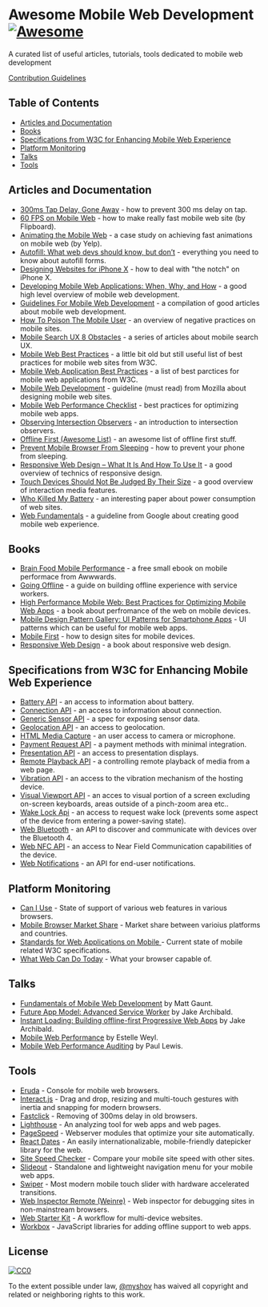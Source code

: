 # Awesome Mobile Web Development [![Awesome](https://awesome.re/badge.svg)](https://awesome.re)

A curated list of useful articles, tutorials, tools dedicated to mobile web development

<a href="https://github.com/myshov/awesome-mobile-web-development/blob/master/CONTRIBUTION.md">Contribution Guidelines</a>


## Table of Contents

- [Articles and Documentation](#articles-and-documentation)
- [Books](#books)
- [Specifications from W3C for Enhancing Mobile Web Experience](#specifications-from-w3c-for-enhancing-mobile-web-experience)
- [Platform Monitoring](#platform-monitoring)
- [Talks](#talks)
- [Tools](#tools)


## Articles and Documentation

- [300ms Tap Delay, Gone Away](https://developers.google.com/web/updates/2013/12/300ms-tap-delay-gone-away) - how to prevent 300 ms delay on tap.
- [60 FPS on Mobile Web](http://engineering.flipboard.com/2015/02/mobile-web) - how to make really fast mobile web site (by Flipboard).
- [Animating the Mobile Web](https://engineeringblog.yelp.com/2015/01/animating-the-mobile-web.html) - a case study on achieving fast animations on mobile web (by Yelp).
- [Autofill: What web devs should know, but don’t](https://cloudfour.com/thinks/autofill-what-web-devs-should-know-but-dont/) - everything you need to know about autofill forms.
- [Designing Websites for iPhone X](https://webkit.org/blog/7929/designing-websites-for-iphone-x/) - how to deal with "the notch" on iPhone X.
- [Developing Mobile Web Applications: When, Why, and How](https://www.toptal.com/android/developing-mobile-web-apps-when-why-and-how) - a good high level overview of mobile web development.
- [Guidelines For Mobile Web Development](https://www.smashingmagazine.com/guidelines-for-mobile-web-development/) - a compilation of good articles about mobile web development.
- [How To Poison The Mobile User](https://www.smashingmagazine.com/2016/10/how-to-poison-the-mobile-user/) - an overview of negative practices on mobile sites.
- [Mobile Search UX 8 Obstacles](https://blog.algolia.com/mobile-search-ux-8-obstacles/) - a series of articles about mobile search UX.
- [Mobile Web Best Practices](https://www.w3.org/TR/mobile-bp/) - a little bit old but still useful list of best practices for mobile web sites from W3C.
- [Mobile Web Application Best Practices](https://www.w3.org/TR/mwabp/) - a list of best parctices for mobile web applications from W3C.
- [Mobile Web Development](https://developer.mozilla.org/en-US/docs/Web/Guide/Mobile) - guideline (must read) from Mozilla about designing mobile web sites.
- [Mobile Web Performance Checklist](https://www.oreilly.com/ideas/mobile-web-performance-checklist) - best practices for optimizing mobile web apps.
- [Observing Intersection Observers](https://davidwalsh.name/intersection-observers) - an introduction to intersection observers.
- [Offline First (Awesome List)](https://github.com/pazguille/offline-first) - an awesome list of offline first stuff.
- [Prevent Mobile Browser From Sleeping](https://davidwalsh.name/wake-lock-shim) - how to prevent your phone from sleeping.
- [Responsive Web Design – What It Is And How To Use It](https://www.smashingmagazine.com/2011/01/guidelines-for-responsive-web-design/) - a good overview of technics of responsive design.
- [Touch Devices Should Not Be Judged By Their Size](https://css-tricks.com/touch-devices-not-judged-size/) - a good overview of interaction media features.
- [Who Killed My Battery](https://mobisocial.stanford.edu/papers/boneh-www2012.pdf) - an interesting paper about power consumption of web sites.
- [Web Fundamentals](https://developers.google.com/web/fundamentals/) - a guideline from Google about creating good mobile web experience.


## Books

- [Brain Food Mobile Performance](http://www.awwwards.org/brainfood-mobile-performance-vol3.pdf) - a free small ebook on mobile performace from Awwwards.
- [Going Offline](https://abookapart.com/products/going-offline) - a guide on building offline experience with service workers.
- [High Performance Mobile Web: Best Practices for Optimizing Mobile Web Apps](https://www.amazon.com/High-Performance-Mobile-Web-Optimizing/dp/1491912553) - a book about perfromance of the web on mobile devices.
- [Mobile Design Pattern Gallery: UI Patterns for Smartphone Apps](https://www.amazon.com/Mobile-Design-Pattern-Gallery-Smartphone/dp/1449363636) - UI patterns which can be useful for mobile web apps.
- [Mobile First](https://abookapart.com/products/mobile-first) - how to design sites for mobile devices.
- [Responsive Web Design](https://abookapart.com/products/responsive-web-design) - a book about responsive web design.


## Specifications from W3C for Enhancing Mobile Web Experience

- [Battery API](https://www.w3.org/TR/battery-status/) - an access to information about battery.
- [Connection API](http://wicg.github.io/netinfo/) - an access to information about connection.
- [Generic Sensor API](https://www.w3.org/TR/generic-sensor/) - a spec for exposing sensor data.
- [Geolocation API](https://www.w3.org/TR/geolocation-API/) - an access to geolocation.
- [HTML Media Capture](https://www.w3.org/TR/html-media-capture/) - an user access to camera or microphone.
- [Payment Request API](https://www.w3.org/TR/payment-request/) - a payment methods with minimal integration.
- [Presentation API](https://www.w3.org/TR/presentation-api/) - an access to presentation displays.
- [Remote Playback API](https://www.w3.org/TR/remote-playback/) - a controlling remote playback of media from a web page.
- [Vibration API](https://www.w3.org/TR/vibration/) - an access to the vibration mechanism of the hosting device.
- [Visual Viewport API](https://wicg.github.io/visual-viewport/) - an acces to visual portion of a screen excluding on-screen keyboards, areas outside of a pinch-zoom area etc..
- [Wake Lock Api](https://www.w3.org/TR/wake-lock/) - an access to request wake lock (prevents some aspect of the device from entering a power-saving state).
- [Web Bluetooth](https://webbluetoothcg.github.io/web-bluetooth/) - an API to discover and communicate with devices over the Bluetooth 4.
- [Web NFC API](https://w3c.github.io/web-nfc/) - an access to Near Field Communication capabilities of the device.
- [Web Notifications](https://www.w3.org/TR/notifications/) - an API for end-user notifications.


## Platform Monitoring

- [Can I Use](https://caniuse.com/) - State of support of various web features in various browsers.
- [Mobile Browser Market Share](http://gs.statcounter.com/browser-market-share/mobile/) - Market share between varioius platforms and countries.
- [Standards for Web Applications on Mobile ](https://www.w3.org/Mobile/mobile-web-app-state) - Current state of mobile related W3C specifications.
- [What Web Can Do Today](https://whatwebcando.today) - What your browser capable of.


## Talks

- [Fundamentals of Mobile Web Development](https://www.youtube.com/watch?v=z6dg_V22wV0) by Matt Gaunt.
- [Future App Model: Advanced Service Worker](https://www.youtube.com/watch?v=J2dOTKBoTL4) by Jake Archibald.
- [Instant Loading: Building offline-first Progressive Web Apps](https://www.youtube.com/watch?v=cmGr0RszHc8) by Jake Archibald.
- [Mobile Web Performance](https://www.youtube.com/watch?v=AfVL4Uk_UAk) by Estelle Weyl.
- [Mobile Web Performance Auditing](https://www.youtube.com/watch?v=WrA85a4ZIaM) by Paul Lewis.


## Tools

- [Eruda](https://github.com/liriliri/eruda) - Console for mobile web browsers.
- [Interact.js](https://github.com/taye/interact.js) - Drag and drop, resizing and multi-touch gestures with inertia and snapping for modern browsers.
- [Fastclick](https://github.com/ftlabs/fastclick) - Removing of 300ms delay in old browsers.
- [Lighthouse](https://github.com/GoogleChrome/lighthouse) - An analyzing tool for web apps and web pages.
- [PageSpeed](https://www.modpagespeed.com/) - Webserver modules that optimize your site automatically.
- [React Dates](https://github.com/airbnb/react-dates) - An easily internationalizable, mobile-friendly datepicker library for the web.
- [Site Speed Checker](https://www.thinkwithgoogle.com/feature/mobile/) - Compare your mobile site speed with other sites.
- [Slideout](https://github.com/Mango/slideout) - Standalone and lightweight navigation menu for your mobile web apps.
- [Swiper](https://github.com/nolimits4web/swiper/) - Most modern mobile touch slider with hardware accelerated transitions.
- [Web Inspector Remote (Weinre)](https://www.npmjs.com/package/weinre) - Web inspector for debugging sites in non-mainstream browsers.
- [Web Starter Kit](https://github.com/google/web-starter-kit) - A workflow for multi-device websites.
- [Workbox](https://developers.google.com/web/tools/workbox/) - JavaScript libraries for adding offline support to web apps.


## License

[![CC0](https://i.creativecommons.org/p/zero/1.0/88x31.png)](https://creativecommons.org/publicdomain/zero/1.0/)

To the extent possible under law, [@myshov](https://github.com/myshov) has waived all copyright and related or neighboring rights to this work.
